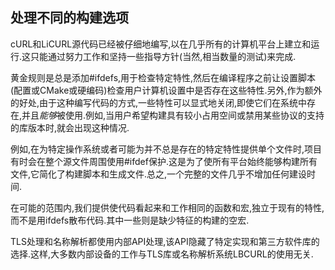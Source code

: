 
## 处理不同的构建选项

cURL和LiCURL源代码已经被仔细地编写,以在几乎所有的计算机平台上建立和运行.这只能通过努力工作和坚持一些指导方针(当然,相当数量的测试)来完成.

黄金规则是总是添加#ifdefs,用于检查特定特性,然后在编译程序之前让设置脚本(配置或CMake或硬编码)检查用户计算机设置中是否存在这些特性.另外,作为额外的好处,由于这种编写代码的方式,一些特性可以显式地关闭,即使它们在系统中存在,并且*能够*被使用.例如,当用户希望构建具有较小占用空间或禁用某些协议的支持的库版本时,就会出现这种情况.

例如,在为特定操作系统或者可能为并不总是存在的特定特性提供单个文件时,项目有时会在整个源文件周围使用#ifdef保护.这是为了使所有平台始终能够构建所有文件,它简化了构建脚本和生成文件.总之,一个完整的文件几乎不增加任何建设时间.

在可能的范围内,我们提供使代码看起来和工作相同的函数和宏,独立于现有的特性,而不是用ifdefs散布代码.其中一些则是缺少特征的构建的空宏.

TLS处理和名称解析都使用内部API处理,该API隐藏了特定实现和第三方软件库的选择.这样,大多数内部设备的工作与TLS库或名称解析系统LBCURL的使用无关.

